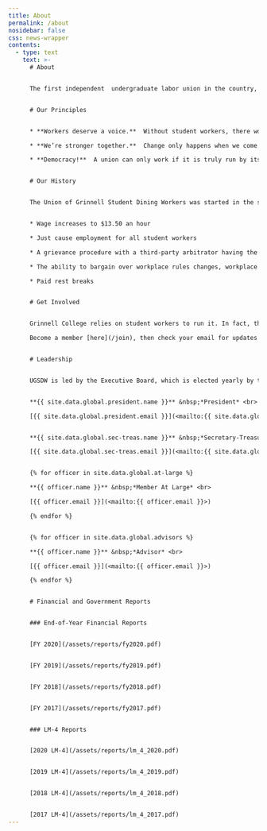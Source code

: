```yaml
---
title: About
permalink: /about
nosidebar: false
css: news-wrapper
contents:
  - type: text
    text: >-
      # About


      The first independent  undergraduate labor union in the country, UGSDW is a democratic organization that fights for fair wages and working conditions for Grinnell College workers.


      # Our Principles


      * **Workers deserve a voice.**  Without student workers, there would be no food, no library, no mentor sessions, no mail delivery.  We do vital work for the college.  Some students work 20 hours a week.  We should have a say in how we work.

      * **We’re stronger together.**  Change only happens when we come together and take a stand.  It’s easy to ignore one worker.  It’s not so easy to ignore all of us.

      * **Democracy!**  A union can only work if it is truly run by its members.  That means transparency. That means frequent elections. That means a bottom-up approach where members, not officers, pick priorities and make decisions.


      # Our History


      The Union of Grinnell Student Dining Workers was started in the spring of 2016, elected with a 91% margin by employees to represent the student dining workers. In April of 2022, we expanded to become the first wall-to-wall undergraduate labor union, which includes all student workers at Grinnell College. We’ve also and negotiated multiple [contracts](/resources/contract), including the first wall-to-wall undergraduate contract. We’ve fought for, and won:


      * Wage increases to $13.50 an hour

      * Just cause employment for all student workers

      * A grievance procedure with a third-party arbitrator having the final say 

      * The ability to bargain over workplace rules changes, workplace eliminations, and reductions in force

      * Paid rest breaks


      # Get Involved


      Grinnell College relies on student workers to run it. In fact, the college wouldn’t exist without student workers.  The more student workers take action to improve their conditions, the more pressure the college will have to meet our demands.  UGSDW is constantly fighting to win better treatment for all workers across campus, from higher wages to a grievance procedure to protections against unjust firings.  Get more involved in the decision making processes by becoming a member, joining a Union campaign or leadership position, and keeping up to date on our actions and events by following UGSDW on instagram or facebook. 

      Become a member [here](/join), then check your email for updates!


      # Leadership


      UGSDW is led by the Executive Board, which is elected yearly by the membership. The Board is comprised of our President, Secretary-Treasurer, a number of at-large members, and several appointed advisors, who do not have voting power.


      **{{ site.data.global.president.name }}** &nbsp;*President* <br>

      [{{ site.data.global.president.email }}](<mailto:{{ site.data.global.president.email }}>)


      **{{ site.data.global.sec-treas.name }}** &nbsp;*Secretary-Treasurer* <br>

      [{{ site.data.global.sec-treas.email }}](<mailto:{{ site.data.global.president.email }}>)


      {% for officer in site.data.global.at-large %}

      **{{ officer.name }}** &nbsp;*Member At Large* <br>

      [{{ officer.email }}](<mailto:{{ officer.email }}>)

      {% endfor %}


      {% for officer in site.data.global.advisors %}

      **{{ officer.name }}** &nbsp;*Advisor* <br>

      [{{ officer.email }}](<mailto:{{ officer.email }}>)

      {% endfor %}


      # Financial and Government Reports


      ### End-of-Year Financial Reports


      [FY 2020](/assets/reports/fy2020.pdf)


      [FY 2019](/assets/reports/fy2019.pdf)


      [FY 2018](/assets/reports/fy2018.pdf)


      [FY 2017](/assets/reports/fy2017.pdf)


      ### LM-4 Reports


      [2020 LM-4](/assets/reports/lm_4_2020.pdf)


      [2019 LM-4](/assets/reports/lm_4_2019.pdf)


      [2018 LM-4](/assets/reports/lm_4_2018.pdf)


      [2017 LM-4](/assets/reports/lm_4_2017.pdf)
---
```

